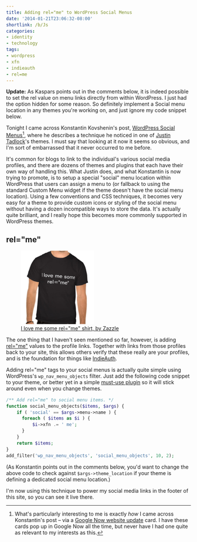 ```yaml
---
title: Adding rel="me" to WordPress Social Menus
date: '2014-01-21T23:06:32-08:00'
shortlink: /b/Js
categories:
- identity
- technology
tags:
- wordpress
- xfn
- indieauth
- rel=me
---
```

**Update:** As Kaspars points out in the comments below, it is indeed possible to set the rel value on menu links
directly from within WordPress.  I just had the option hidden for some reason.  So definitely implement a Social menu
location in any themes you're working on, and just ignore my code snippet below.

Tonight I came across  Konstantin Kovshenin's post, [WordPress Social Menus][][^1], where he describes a technique he
noticed in one of [Justin Tadlock][]'s themes.  I must say that looking at it now it seems so obvious, and I'm sort of
embarrassed that it never occurred to me before.

It's common for blogs to link to the individual's various social media profiles, and there are dozens of themes and
plugins that each have their own way of handling this.  What Justin does, and what Konstantin is now trying to promote,
is to setup a special "social" menu location within WordPress that users can assign a menu to (or fallback to using the
standard Custom Menu widget if the theme doesn't have the social menu location).  Using a few conventions and CSS
techniques, it becomes very easy for a theme to provide custom icons or styling of the social menu without having a
dozen incompatible ways to store the data.  It's actually quite brilliant, and I really hope this becomes more commonly
supported in WordPress themes.

## rel="me" ##

<aside class="alignright outset"><figure>
  <img src="rel-me-shirt.jpg" alt="T-shirt with slogan: I love me some rel=&quot;me&quot;" width="200" /> 
  <figcaption><a href="http://www.zazzle.com/i_love_me_some_rel_me_shirt-235414618479188408">I love me some rel="me" shirt, by Zazzle</a></figcaption>
</figure></aside>

The one thing that I haven't seen mentioned so far, however, is adding [rel="me"][] values to the profile links.
Together with links from those profiles back to your site, this allows others verify that these really are your
profiles, and is the foundation for things like [IndieAuth][].

Adding rel="me" tags to your social menus is actually quite simple using WordPress's `wp_nav_menu_objects` filter.  Just
add the following code snippet to your theme, or better yet in a simple [must-use plugin][] so it will stick around even
when you change themes.

``` php
/** Add rel="me" to social menu items. */
function social_menu_objects($items, $args) {
    if ( 'social' == $args->menu->name ) {
      foreach ( $items as $i ) {
          $i->xfn .= ' me';
      }
    }
    return $items;
}
add_filter('wp_nav_menu_objects', 'social_menu_objects', 10, 2);
```

(As Konstantin points out in the comments below, you'd want to change the above code to check against
`$args->theme_location` if your theme is defining a dedicated social menu location.)

I'm now using this technique to power my social media links in the footer of this site, so you can see it live there.

[WordPress Social Menus]: http://kovshenin.com/2014/social-menus-in-wordpress-themes/
[Justin Tadlock]: http://justintadlock.com/
[rel="me"]: http://microformats.org/wiki/rel-me
[IndieAuth]: https://indieauth.com/
[must-use plugin]: https://codex.wordpress.org/Must_Use_Plugins

[^1]: What's particularly interesting to me is exactly *how* I came across Konstantin's post – via a [Google Now website update][] card.  I have these cards pop up in Google Now all the time, but never have I had one quite as relevant to my interests as this.

[Google Now website update]: https://support.google.com/websearch/answer/3536954?hl=en
